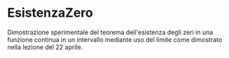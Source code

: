 # EsistenzaZero

Dimostrazione sperimentale del teorema dell'esistenza degli zeri in una funzione continua in un intervallo mediante uso del limite come dimostrato nella lezione del 22 aprile.

